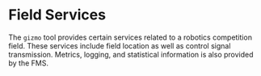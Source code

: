 # Field Services

The `gizmo` tool provides certain services related to a robotics
competition field.  These services include field location as well as
control signal transmission.  Metrics, logging, and statistical
information is also provided by the FMS.
